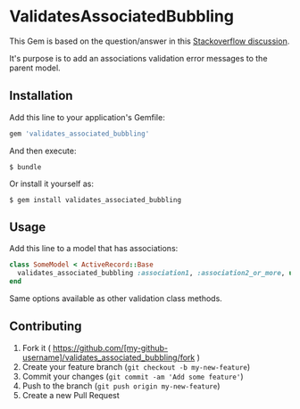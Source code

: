 # ValidatesAssociatedBubbling

This Gem is based on the question/answer in this [Stackoverflow discussion](http://stackoverflow.com/questions/7387459/validates-associated-with-models-error-message). 

It's purpose is to add an associations validation error messages to the parent model.

## Installation

Add this line to your application's Gemfile:

```ruby
gem 'validates_associated_bubbling'
```

And then execute:

    $ bundle

Or install it yourself as:

    $ gem install validates_associated_bubbling

## Usage

Add this line to a model that has associations:

```ruby
class SomeModel < ActiveRecord::Base
  validates_associated_bubbling :association1, :association2_or_more, unless: :some_predicate
end
```

Same options available as other validation class methods.

## Contributing

1. Fork it ( https://github.com/[my-github-username]/validates_associated_bubbling/fork )
2. Create your feature branch (`git checkout -b my-new-feature`)
3. Commit your changes (`git commit -am 'Add some feature'`)
4. Push to the branch (`git push origin my-new-feature`)
5. Create a new Pull Request
